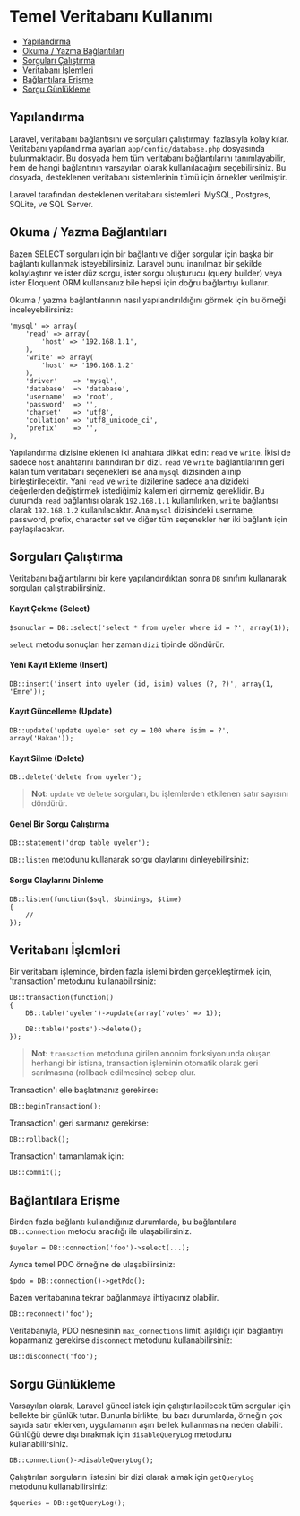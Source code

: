 # Temel Veritabanı Kullanımı

- [Yapılandırma](#configuration)
- [Okuma / Yazma Bağlantıları](#read-write-connections)
- [Sorguları Çalıştırma](#running-queries)
- [Veritabanı İşlemleri](#database-transactions)
- [Bağlantılara Erişme](#accessing-connections)
- [Sorgu Günlükleme](#query-logging)

<a name="configuration"></a>
## Yapılandırma

Laravel, veritabanı bağlantısını ve sorguları çalıştırmayı fazlasıyla kolay kılar. Veritabanı yapılandırma ayarları `app/config/database.php` dosyasında bulunmaktadır. Bu dosyada hem tüm veritabanı bağlantılarını tanımlayabilir, hem de hangi bağlantının varsayılan olarak kullanılacağını seçebilirsiniz. Bu dosyada, desteklenen veritabanı sistemlerinin tümü için örnekler verilmiştir.

Laravel tarafından desteklenen veritabanı sistemleri: MySQL, Postgres, SQLite, ve SQL Server.

<a name="read-write-connections"></a>
## Okuma / Yazma Bağlantıları

Bazen SELECT sorguları için bir bağlantı ve diğer sorgular için başka bir bağlantı kullanmak isteyebilirsiniz. Laravel bunu inanılmaz bir şekilde kolaylaştırır ve ister düz sorgu, ister sorgu oluşturucu (query builder) veya ister Eloquent ORM kullansanız bile hepsi için doğru bağlantıyı kullanır.

Okuma / yazma bağlantılarının nasıl yapılandırıldığını görmek için bu örneği inceleyebilirsiniz:

	'mysql' => array(
		'read' => array(
			'host' => '192.168.1.1',
		),
		'write' => array(
			'host' => '196.168.1.2'
		),
		'driver'    => 'mysql',
		'database'  => 'database',
		'username'  => 'root',
		'password'  => '',
		'charset'   => 'utf8',
		'collation' => 'utf8_unicode_ci',
		'prefix'    => '',
	),

Yapılandırma dizisine eklenen iki anahtara dikkat edin: `read` ve `write`. İkisi de sadece `host` anahtarını barındıran bir dizi. `read` ve `write` bağlantılarının geri kalan tüm veritabanı seçenekleri ise ana `mysql` dizisinden alınıp birleştirilecektir. Yani `read` ve `write` dizilerine sadece ana dizideki değerlerden değiştirmek istediğimiz kalemleri girmemiz gereklidir. Bu durumda `read` bağlantısı olarak  `192.168.1.1` kullanılırken, `write` bağlantısı olarak `192.168.1.2` kullanılacaktır. Ana `mysql` dizisindeki username, password, prefix, character set ve diğer tüm seçenekler her iki bağlantı için paylaşılacaktır.

<a name="running-queries"></a>
## Sorguları Çalıştırma

Veritabanı bağlantılarını bir kere yapılandırdıktan sonra `DB` sınıfını kullanarak sorguları çalıştırabilirsiniz.

#### Kayıt Çekme (Select)

	$sonuclar = DB::select('select * from uyeler where id = ?', array(1));

`select` metodu sonuçları her zaman `dizi` tipinde döndürür.

#### Yeni Kayıt Ekleme (Insert)

	DB::insert('insert into uyeler (id, isim) values (?, ?)', array(1, 'Emre'));

#### Kayıt Güncelleme (Update)

	DB::update('update uyeler set oy = 100 where isim = ?', array('Hakan'));

#### Kayıt Silme (Delete)

	DB::delete('delete from uyeler');

> **Not:** `update` ve `delete` sorguları, bu işlemlerden etkilenen satır sayısını döndürür.

#### Genel Bir Sorgu Çalıştırma

	DB::statement('drop table uyeler');

`DB::listen` metodunu kullanarak sorgu olaylarını dinleyebilirsiniz:

#### Sorgu Olaylarını Dinleme

	DB::listen(function($sql, $bindings, $time)
	{
		//
	});

<a name="database-transactions"></a>
## Veritabanı İşlemleri

Bir veritabanı işleminde, birden fazla işlemi birden gerçekleştirmek için, 'transaction' metodunu kullanabilirsiniz:

	DB::transaction(function()
	{
		DB::table('uyeler')->update(array('votes' => 1));

		DB::table('posts')->delete();
	});

> **Not:** `transaction` metoduna girilen anonim fonksiyonunda oluşan herhangi bir istisna, transaction işleminin otomatik olarak geri sarılmasına (rollback edilmesine) sebep olur.

Transaction'ı elle başlatmanız gerekirse:

	DB::beginTransaction();

Transaction'ı geri sarmanız gerekirse:

	DB::rollback();

Transaction'ı tamamlamak için:

	DB::commit();

<a name="accessing-connections"></a>
## Bağlantılara Erişme

Birden fazla bağlantı kullandığınız durumlarda, bu bağlantılara `DB::connection` metodu aracılığı ile ulaşabilirsiniz.

	$uyeler = DB::connection('foo')->select(...);

Ayrıca temel PDO örneğine de ulaşabilirsiniz:

	$pdo = DB::connection()->getPdo();

Bazen veritabanına tekrar bağlanmaya ihtiyacınız olabilir.

	DB::reconnect('foo');

Veritabanıyla, PDO nesnesinin `max_connections` limiti aşıldığı için bağlantıyı koparmanız gerekirse `disconnect` metodunu kullanabilirsiniz:

	DB::disconnect('foo');

<a name="query-logging"></a>
## Sorgu Günlükleme

Varsayılan olarak, Laravel güncel istek için çalıştırılabilecek tüm sorgular için bellekte bir günlük tutar. Bununla birlikte, bu bazı durumlarda, örneğin çok sayıda satır eklerken, uygulamanın aşırı bellek kullanmasına neden olabilir. Günlüğü devre dışı bırakmak için `disableQueryLog` metodunu kullanabilirsiniz.

	DB::connection()->disableQueryLog();

Çalıştırılan sorguların listesini bir dizi olarak almak için `getQueryLog` metodunu kullanabilirsiniz:

	$queries = DB::getQueryLog();
